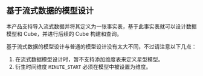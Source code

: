 ## 基于流式数据的模型设计

本产品支持导入流式数据并将其定义为一张事实表，基于此事实表就可以设计数据模型和 Cube，并进行后续的 Cube 构建和查询。

基于流式数据的模型设计与普通的模型设计没有太大不同，不过请注意以下几点：

1. 在流式数据模型设计时，暂不支持添加维度表来定义星型模型。
2. 衍生时间维度 `MINUTE_START` 必须在模型中被设置为维度。
